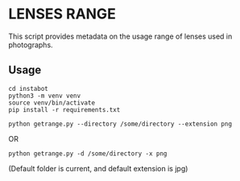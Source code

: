 # LENSES RANGE

This script provides metadata on the usage range of lenses used in photographs.

## Usage

```
cd instabot
python3 -m venv venv
source venv/bin/activate
pip install -r requirements.txt
```

```
python getrange.py --directory /some/directory --extension png
```
OR
```
python getrange.py -d /some/directory -x png
```
(Default folder is current, and default extension is jpg)
